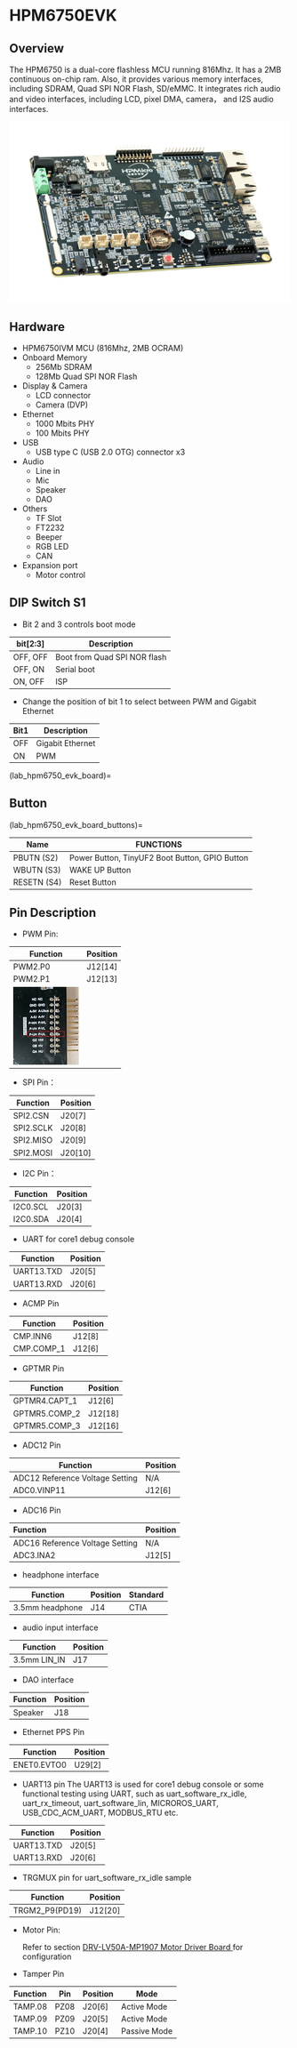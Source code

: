 # HPM6750EVK

## Overview

The HPM6750 is a dual-core flashless MCU running 816Mhz. It has a 2MB continuous on-chip ram. Also, it provides various memory interfaces, including SDRAM, Quad SPI NOR Flash, SD/eMMC. It integrates rich audio and video interfaces, including LCD, pixel DMA, camera， and I2S audio interfaces.

 ![hpm6750evk](doc/hpm6750evk.png "hpm6750evk")

## Hardware

- HPM6750IVM MCU (816Mhz, 2MB OCRAM)
- Onboard Memory
  - 256Mb SDRAM
  - 128Mb Quad SPI NOR Flash
- Display & Camera
  - LCD connector
  - Camera (DVP)
- Ethernet
  - 1000 Mbits PHY
  - 100 Mbits PHY
- USB
  - USB type C (USB 2.0 OTG) connector x3
- Audio
  - Line in
  - Mic
  - Speaker
  - DAO
- Others
  - TF Slot
  - FT2232
  - Beeper
  - RGB LED
  - CAN
- Expansion port
  - Motor control

## DIP Switch S1

- Bit 2 and 3 controls boot mode

| bit[2:3] | Description                  |
| -------- | ---------------------------- |
| OFF, OFF | Boot from Quad SPI NOR flash |
| OFF, ON  | Serial boot                  |
| ON, OFF  | ISP                          |

- Change the position of bit 1 to select between PWM and Gigabit Ethernet

| Bit1 | Description       |
| ---- | ----------------- |
| OFF  | Gigabit Ethernet |
| ON   | PWM               |

(lab_hpm6750_evk_board)=

## Button

(lab_hpm6750_evk_board_buttons)=

| Name        | FUNCTIONS                                      |
| ----------- | ---------------------------------------------- |
| PBUTN (S2)  | Power Button, TinyUF2 Boot Button, GPIO Button |
| WBUTN (S3)  | WAKE UP Button                                 |
| RESETN (S4) | Reset Button                                   |

## Pin Description

- PWM Pin:

| Function                                                                                | Position |
| --------------------------------------------------------------------------------------- | -------- |
| PWM2.P0                                                                                 | J12[14]  |
| PWM2.P1                                                                                 | J12[13]  |
| ![image-1](doc/hpm6750evk_pwm_output_pin.png "image-1") |          |

- SPI Pin：

| Function  | Position |
| --------- | -------- |
| SPI2.CSN  | J20[7]   |
| SPI2.SCLK | J20[8]   |
| SPI2.MISO | J20[9]   |
| SPI2.MOSI | J20[10]  |

- I2C Pin：

| Function | Position |
| -------- | -------- |
| I2C0.SCL | J20[3]   |
| I2C0.SDA | J20[4]   |

- UART for core1 debug console

| Function   | Position |
| ---------- | -------- |
| UART13.TXD | J20[5]   |
| UART13.RXD | J20[6]   |

- ACMP Pin

| Function   | Position |
| ---------- | -------- |
| CMP.INN6   | J12[8]   |
| CMP.COMP_1 | J12[6]   |

- GPTMR Pin

| Function      | Position |
| ------------- | -------- |
| GPTMR4.CAPT_1 | J12[6]   |
| GPTMR5.COMP_2 | J12[18]  |
| GPTMR5.COMP_3 | J12[16]  |

- ADC12 Pin

| Function                        | Position |
| ------------------------------- | -------- |
| ADC12 Reference Voltage Setting | N/A      |
| ADC0.VINP11                     | J12[6]   |

- ADC16 Pin

| Function                         | Position |
| :------------------------------- | -------- |
| ADC16 Reference Voltage Setting | N/A      |
| ADC3.INA2                        | J12[5]   |

- headphone interface

| Function        | Position | Standard |
| --------------- | -------- | -------- |
| 3.5mm headphone | J14      | CTIA |

- audio input interface

| Function     | Position |
| ------------ | -------- |
| 3.5mm LIN_IN | J17      |

- DAO interface

| Function | Position |
| -------- | -------- |
| Speaker  | J18      |

- Ethernet PPS Pin

| Function    | Position |
| ----------- | -------- |
| ENET0.EVTO0 | U29[2]   |

- UART13 pin
 The UART13 is used for core1 debug console or some functional testing using UART, such as uart_software_rx_idle, uart_rx_timeout, uart_software_lin, MICROROS_UART, USB_CDC_ACM_UART, MODBUS_RTU etc.

| Function   | Position |
| ---------- | -------- |
| UART13.TXD | J20[5]   |
| UART13.RXD | J20[6]   |

- TRGMUX pin for uart_software_rx_idle sample

| Function   | Position |
| ---------- | -------- |
| TRGM2_P9(PD19)  | J12[20]   |

- Motor Pin:

  Refer to section [DRV-LV50A-MP1907 Motor Driver Board ](lab_drv_lv50a_mp1907) for configuration

- Tamper Pin

| Function | Pin    | Position |  Mode  |
|----------|--------|--------|----------|
| TAMP.08  | PZ08   | J20[6] | Active Mode |
| TAMP.09  | PZ09   | J20[5] | Active Mode |
| TAMP.10  | PZ10   | J20[4] | Passive Mode |
